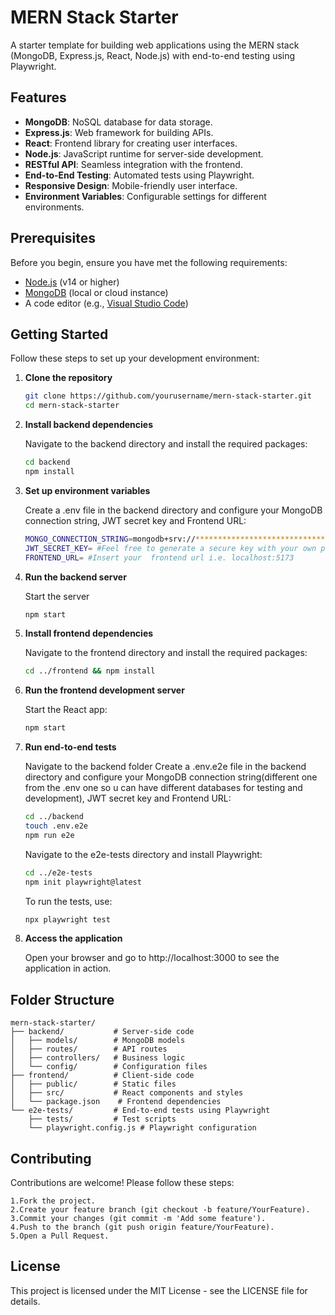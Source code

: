 # MERN Stack Starter

A starter template for building web applications using the MERN stack (MongoDB, Express.js, React, Node.js) with end-to-end testing using Playwright.

## Features

- **MongoDB**: NoSQL database for data storage.
- **Express.js**: Web framework for building APIs.
- **React**: Frontend library for creating user interfaces.
- **Node.js**: JavaScript runtime for server-side development.
- **RESTful API**: Seamless integration with the frontend.
- **End-to-End Testing**: Automated tests using Playwright.
- **Responsive Design**: Mobile-friendly user interface.
- **Environment Variables**: Configurable settings for different environments.

## Prerequisites

Before you begin, ensure you have met the following requirements:

- [Node.js](https://nodejs.org/) (v14 or higher)
- [MongoDB](https://www.mongodb.com/) (local or cloud instance)
- A code editor (e.g., [Visual Studio Code](https://code.visualstudio.com/))

## Getting Started

Follow these steps to set up your development environment:

1. **Clone the repository**

   ```bash
   git clone https://github.com/yourusername/mern-stack-starter.git
   cd mern-stack-starter
   ```

2. **Install backend dependencies**

   Navigate to the backend directory and install the required packages:

   ```bash
   cd backend
   npm install
   ```

3. **Set up environment variables**

   Create a .env file in the backend directory and configure your MongoDB connection string, JWT secret key and Frontend URL:

   ```bash
   MONGO_CONNECTION_STRING=mongodb+srv://********************************** #Get this string from MongoDB/Cloud
   JWT_SECRET_KEY= #Feel free to generate a secure key with your own preferred method
   FRONTEND_URL= #Insert your  frontend url i.e. localhost:5173
   ```

4. **Run the backend server**

   Start the server

   ```bash
   npm start
   ```

5. **Install frontend dependencies**

   Navigate to the frontend directory and install the required packages:

   ```bash
   cd ../frontend && npm install
   ```

6. **Run the frontend development server**

   Start the React app:

   ```bash
   npm start
   ```

7. **Run end-to-end tests**

   Navigate to the backend folder
   Create a .env.e2e file in the backend directory and configure your MongoDB connection string(different one from the .env one so u can have different databases for testing and development), JWT secret key and Frontend URL:

   ```bash
   cd ../backend
   touch .env.e2e
   npm run e2e
   ```

   Navigate to the e2e-tests directory and install Playwright:

   ```bash
   cd ../e2e-tests
   npm init playwright@latest

   ```

   To run the tests, use:

   ```bash
   npx playwright test
   ```

8. **Access the application**

   Open your browser and go to http://localhost:3000 to see the application in action.

## Folder Structure

    mern-stack-starter/
    ├── backend/           # Server-side code
    │   ├── models/        # MongoDB models
    │   ├── routes/        # API routes
    │   ├── controllers/   # Business logic
    │   └── config/        # Configuration files
    ├── frontend/          # Client-side code
    │   ├── public/        # Static files
    │   ├── src/           # React components and styles
    │   └── package.json    # Frontend dependencies
    └── e2e-tests/         # End-to-end tests using Playwright
        ├── tests/         # Test scripts
        └── playwright.config.js # Playwright configuration

## Contributing

Contributions are welcome! Please follow these steps:

    1.Fork the project.
    2.Create your feature branch (git checkout -b feature/YourFeature).
    3.Commit your changes (git commit -m 'Add some feature').
    4.Push to the branch (git push origin feature/YourFeature).
    5.Open a Pull Request.

## License

This project is licensed under the MIT License - see the LICENSE file for details.
